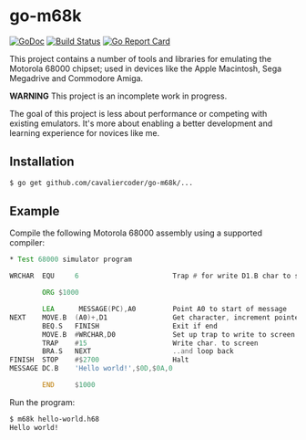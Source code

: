 # go-m68k

[![GoDoc](https://godoc.org/github.com/cavaliercoder/go-m68k?status.svg)](https://godoc.org/github.com/cavaliercoder/go-m68k) [![Build Status](https://travis-ci.org/cavaliercoder/go-m68k.svg)](https://travis-ci.org/cavaliercoder/go-m68k) [![Go Report Card](https://goreportcard.com/badge/github.com/cavaliercoder/go-m68k)](https://goreportcard.com/report/github.com/cavaliercoder/go-m68k)

This project contains a number of tools and libraries for emulating the Motorola
68000 chipset; used in devices like the Apple Macintosh, Sega Megadrive and
Commodore Amiga.

__WARNING__ This project is an incomplete work in progress.

The goal of this project is less about performance or competing with existing
emulators. It's more about enabling a better development and learning experience
for novices like me.

## Installation

```bash
$ go get github.com/cavaliercoder/go-m68k/...
```


## Example

Compile the following Motorola 68000 assembly using a supported compiler:

```asm
* Test 68000 simulator program

WRCHAR  EQU     6                       Trap # for write D1.B char to screen

        ORG $1000

        LEA      MESSAGE(PC),A0         Point A0 to start of message
NEXT    MOVE.B  (A0)+,D1                Get character, increment pointer
        BEQ.S   FINISH                  Exit if end
        MOVE.B  #WRCHAR,D0              Set up trap to write to screen
        TRAP    #15                     Write char. to screen
        BRA.S   NEXT                    ..and loop back
FINISH  STOP    #$2700                  Halt
MESSAGE DC.B    'Hello world!',$0D,$0A,0

        END     $1000
```

Run the program:

```bash
$ m68k hello-world.h68
Hello world!
```
